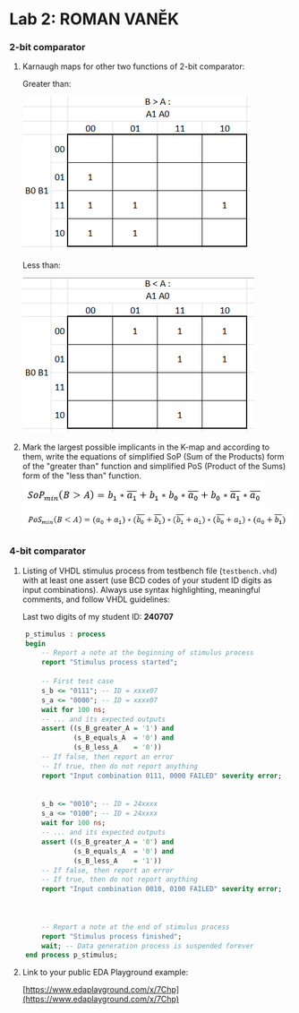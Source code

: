 # Lab 2: ROMAN VANĚK

### 2-bit comparator

1. Karnaugh maps for other two functions of 2-bit comparator:

   Greater than:

   ![K-maps](ba.png)

   Less than:

   ![K-maps](ab.png)

2. Mark the largest possible implicants in the K-map and according to them, write the equations of simplified SoP (Sum of the Products) form of the "greater than" function and simplified PoS (Product of the Sums) form of the "less than" function.
   ![Logic functions SoP](SoP.png)
   ![Logic functions PoS](PoS.png)

### 4-bit comparator

1. Listing of VHDL stimulus process from testbench file (`testbench.vhd`) with at least one assert (use BCD codes of your student ID digits as input combinations). Always use syntax highlighting, meaningful comments, and follow VHDL guidelines:

   Last two digits of my student ID: **240707**

```vhdl
    p_stimulus : process
    begin
        -- Report a note at the beginning of stimulus process
        report "Stimulus process started";
		
        -- First test case
        s_b <= "0111"; -- ID = xxxx07
        s_a <= "0000"; -- ID = xxxx07
        wait for 100 ns;
        -- ... and its expected outputs
        assert ((s_B_greater_A = '1') and
                (s_B_equals_A  = '0') and
                (s_B_less_A    = '0'))
        -- If false, then report an error
        -- If true, then do not report anything
        report "Input combination 0111, 0000 FAILED" severity error;


        s_b <= "0010"; -- ID = 24xxxx
        s_a <= "0100"; -- ID = 24xxxx
        wait for 100 ns;
        -- ... and its expected outputs
        assert ((s_B_greater_A = '0') and
                (s_B_equals_A  = '0') and
                (s_B_less_A    = '1'))
        -- If false, then report an error
        -- If true, then do not report anything
        report "Input combination 0010, 0100 FAILED" severity error;

        

        -- Report a note at the end of stimulus process
        report "Stimulus process finished";
        wait; -- Data generation process is suspended forever
    end process p_stimulus;
```

2. Link to your public EDA Playground example:

   [https://www.edaplayground.com/x/7Chp](https://www.edaplayground.com/x/7Chp)